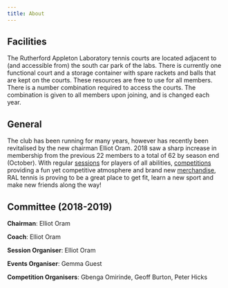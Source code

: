 ```yaml
---
title: About
---
```


## Facilities
The Rutherford Appleton Laboratory tennis courts are located adjacent to (and accessible from) the south car park of the labs.
There is currently one functional court and a storage container with spare rackets and balls that are kept on the courts.
These resources are free to use for all members. There is a number combination required to access the courts.
The combination is given to all members upon joining, and is changed each year.
  
## General 
The club has been running for many years, however has recently been revitalised by the new chairman Elliot Oram.
2018 saw a sharp increase in membership from the previous 22 members to a total of 62 by season end (October).
With regular [sessions](/tennis/coaching) for players of all abilities, [competitions](/tennis/competitions) providing a
fun yet competitive atmosphere and brand new [merchandise](/tennis/merchandise), 
RAL tennis is proving to be a great place to get fit, learn a new sport and make new friends along the way! 


## Committee (2018-2019)
**Chairman**: Elliot Oram

**Coach**: Elliot Oram

**Session Organiser**: Elliot Oram

**Events Organiser**: Gemma Guest

**Competition Organisers**: Gbenga Omirinde, Geoff Burton, Peter Hicks
